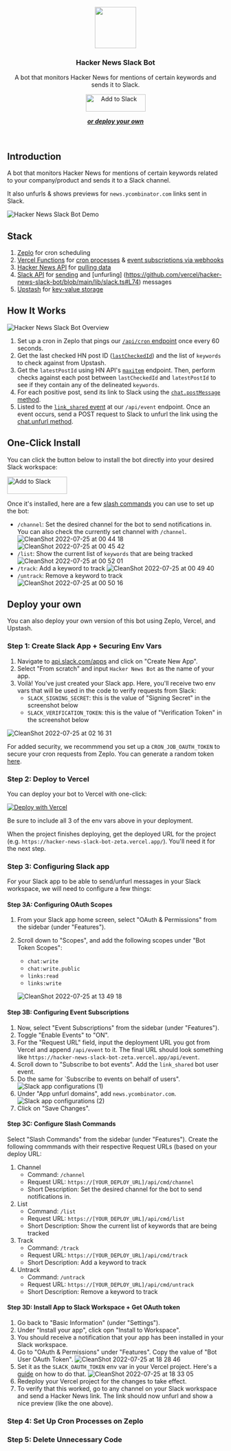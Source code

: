 <p align="center">
    <img src="https://assets.vercel.com/image/upload/v1588805858/repositories/vercel/logo.png" height="96">
    <h3 align="center">Hacker News Slack Bot</h3>
</p>

<p align="center">
  A bot that monitors Hacker News for mentions of certain keywords and sends it to Slack.
</p>

<div align="center">
  <a href="https://slack.com/oauth/v2/authorize?scope=chat:write,chat:write.public,links:read,links:write,commands&client_id=12364000946.3845028209600"><img alt="Add to Slack" height="40" width="139" src="https://platform.slack-edge.com/img/add_to_slack.png" srcSet="https://platform.slack-edge.com/img/add_to_slack.png 1x, https://platform.slack-edge.com/img/add_to_slack@2x.png 2x" /></a>
</div>

<p align="center">
  <a href="#deploy-your-own"><strong><i>or deploy your own</i></strong></a>
</p>
<br/>

## Introduction

A bot that monitors Hacker News for mentions of certain keywords related to your company/product and sends it to a Slack channel.

It also unfurls & shows previews for `news.ycombinator.com` links sent in Slack.

![Hacker News Slack Bot Demo](https://user-images.githubusercontent.com/28986134/180668999-5ce216d7-00ef-4e9d-93cb-d24c3e532034.png)

## Stack

1. [Zeplo](https://www.zeplo.io/) for cron scheduling
2. [Vercel Functions](https://vercel.com/docs/concepts/functions) for [cron processes](https://github.com/vercel/hacker-news-slack-bot/blob/main/pages/api/cron.ts) & [event subscriptions via webhooks](https://github.com/vercel/hacker-news-slack-bot/blob/main/pages/api/event.ts)
3. [Hacker News API](https://github.com/HackerNews/API) for [pulling data](https://github.com/vercel/hacker-news-slack-bot/blob/main/lib/hn.ts)
4. [Slack API](https://api.slack.com/docs) for [sending](https://github.com/vercel/hacker-news-slack-bot/blob/main/lib/slack.ts#L48) and [unfurling]
(https://github.com/vercel/hacker-news-slack-bot/blob/main/lib/slack.ts#L74) messages
5. [Upstash](https://upstash.com/) for [key-value storage](https://github.com/vercel/hacker-news-slack-bot/blob/main/lib/upstash.ts)

## How It Works

![Hacker News Slack Bot Overview](https://user-images.githubusercontent.com/28986134/180705583-a52c3578-5df3-4576-8362-6d6e0b287ef2.png)

1. Set up a cron in Zeplo that pings our [`/api/cron` endpoint](https://github.com/vercel/hacker-news-slack-bot/blob/main/pages/api/cron.ts) once every 60 seconds.
2. Get the last checked HN post ID ([`lastCheckedId`](https://github.com/vercel/hacker-news-slack-bot/blob/5c72371a8dca779f99b14d7b82fdb86e53fb49b6/lib/cron.ts#L10)) and the list of `keywords` to check against from Upstash.
3. Get the `latestPostId` using HN API's [`maxitem`](https://github.com/HackerNews/API#max-item-id) endpoint. Then, perform checks against each post between `lastCheckedId` and `latestPostId` to see if they contain any of the delineated `keywords`.
4. For each positive post, send its link to Slack using the [`chat.postMessage` method](https://api.slack.com/methods/chat.postMessage).
5. Listed to the [`link_shared` event](https://api.slack.com/events/link_shared) at our `/api/event` endpoint. Once an event occurs, send a POST request to Slack to unfurl the link using the [chat.unfurl method](https://api.slack.com/methods/chat.unfurl).

## One-Click Install

You can click the button below to install the bot directly into your desired Slack workspace:

<a href="https://slack.com/oauth/v2/authorize?scope=chat:write,chat:write.public,links:read,links:write,commands&client_id=12364000946.3845028209600"><img alt="Add to Slack" height="40" width="139" src="https://platform.slack-edge.com/img/add_to_slack.png" srcSet="https://platform.slack-edge.com/img/add_to_slack.png 1x, https://platform.slack-edge.com/img/add_to_slack@2x.png 2x" /></a>

Once it's installed, here are a few [slash commands](https://api.slack.com/interactivity/slash-commands) you can use to set up the bot:
- `/channel`: Set the desired channel for the bot to send notifications in. You can also check the currently set channel with `/channel`.
   ![CleanShot 2022-07-25 at 00 44 18](https://user-images.githubusercontent.com/28986134/180706428-6052778f-2fba-4e8f-9a78-5035388544cc.png)
   ![CleanShot 2022-07-25 at 00 45 42](https://user-images.githubusercontent.com/28986134/180706608-b8bcfc2d-f060-4912-bb84-4093302a804f.png)
- `/list`: Show the current list of `keywords` that are being tracked
   ![CleanShot 2022-07-25 at 00 52 01](https://user-images.githubusercontent.com/28986134/180707350-82d7b7b2-03a0-4c08-94a6-d57e6faa3ba0.png)
- `/track`: Add a keyword to track
   ![CleanShot 2022-07-25 at 00 49 40](https://user-images.githubusercontent.com/28986134/180707031-139de70e-43ac-434a-8ab4-bc26bbb2f1bf.png)
- `/untrack`: Remove a keyword to track
   ![CleanShot 2022-07-25 at 00 50 16](https://user-images.githubusercontent.com/28986134/180707134-98ddac64-e83c-4de1-8411-d0338e14f152.png)

## Deploy your own

You can also deploy your own version of this bot using Zeplo, Vercel, and Upstash.

### Step 1: Create Slack App + Securing Env Vars
1. Navigate to [api.slack.com/apps](https://api.slack.com/apps) and click on "Create New App".
2. Select "From scratch" and input `Hacker News Bot` as the name of your app.
3. Voilà! You've just created your Slack app. Here, you'll receive two env vars that will be used in the code to verify requests from Slack:
   - `SLACK_SIGNING_SECRET`: this is the value of "Signing Secret" in the screenshot below
   - `SLACK_VERIFICATION_TOKEN`: this is the value of "Verification Token" in the screenshot below

![CleanShot 2022-07-25 at 02 16 31](https://user-images.githubusercontent.com/28986134/180720201-816f985d-774b-41fe-8cf5-b87f730d77d2.png)

For added security, we recommmend you set up a `CRON_JOB_OAUTH_TOKEN` to secure your cron requests from Zeplo. You can generate a random token [here](https://generate-secret.vercel.app/).

### Step 2: Deploy to Vercel

You can deploy your bot to Vercel with one-click:

[![Deploy with Vercel](https://vercel.com/button)](https://vercel.com/new/clone?repository-url=https%3A%2F%2Fgithub.com%2Fvercel%2Fhacker-news-slack-bot&project-name=hacker-news-slack-bot&repository-name=hacker-news-slack-bot&env=CRON_JOB_OAUTH_TOKEN,SLACK_SIGNING_SECRET,SLACK_VERIFICATION_TOKEN&envDescription=Read%20more%20about%20the%20required%20env%20vars%20here%3A&envLink=https%3A%2F%2Fgithub.com%2Fvercel%2Fhacker-news-slack-bot%23deploy-your-own&demo-title=Hacker%20News%20Slack%20Bot&demo-description=A%20bot%20that%20monitors%20Hacker%20News%20for%20mentions%20of%20certain%20keywords%20and%20sends%20it%20to%20a%20Slack%20channel.&demo-url=https%3A%2F%2Fhn-bot.vercel.app%2F&demo-image=https%3A%2F%2Fhn-bot.vercel.app%2Fthumbnail.png&integration-ids=oac_V3R1GIpkoJorr6fqyiwdhl17)

Be sure to include all 3 of the env vars above in your deployment.

When the project finishes deploying, get the deployed URL for the project (e.g. `https://hacker-news-slack-bot-zeta.vercel.app/`). You'll need it for the next step.

### Step 3: Configuring Slack app

For your Slack app to be able to send/unfurl messages in your Slack workspace, we will need to configure a few things:

#### Step 3A: Configuring OAuth Scopes
1. From your Slack app home screen, select "OAuth & Permissions" from the sidebar (under "Features").
2. Scroll down to "Scopes", and add the following scopes under "Bot Token Scopes":
   - `chat:write`
   - `chat:write.public`
   - `links:read`
   - `links:write`
   
   ![CleanShot 2022-07-25 at 13 49 18](https://user-images.githubusercontent.com/28986134/180852042-653ed883-1cb6-45fd-bb6b-1969fb3ea705.png)

#### Step 3B: Configuring Event Subscriptions
1. Now, select "Event Subscriptions" from the sidebar (under "Features").
2. Toggle "Enable Events" to "ON".
3. For the "Request URL" field, input the deployment URL you got from Vercel and append `/api/event` to it. The final URL should look something like `https://hacker-news-slack-bot-zeta.vercel.app/api/event`.
4. Scroll down to "Subscribe to bot events". Add the `link_shared` bot user event. 
5. Do the same for `Subscribe to events on behalf of users".
   ![Slack app configurations (1)](https://user-images.githubusercontent.com/28986134/180888217-911be4f9-be58-4f1c-a0bf-db915bbcb006.png)
6. Under "App unfurl domains", add `news.ycombinator.com`. 
   ![Slack app configurations (2)](https://user-images.githubusercontent.com/28986134/180888572-5c682596-acab-447c-a150-8f69e922507b.png)
7. Click on "Save Changes".

#### Step 3C: Configure Slash Commands

Select "Slash Commands" from the sidebar (under "Features"). Create the following commmands with their respective Request URLs (based on your deploy URL:
1. Channel
    - Command: `/channel`
    - Request URL: `https://[YOUR_DEPLOY_URL]/api/cmd/channel`
    - Short Description: Set the desired channel for the bot to send notifications in.
2. List
    - Command: `/list`
    - Request URL: `https://[YOUR_DEPLOY_URL]/api/cmd/list`
    - Short Description: Show the current list of keywords that are being tracked
3. Track
    - Command: `/track`
    - Request URL: `https://[YOUR_DEPLOY_URL]/api/cmd/track`
    - Short Description: Add a keyword to track
4. Untrack
    - Command: `/untrack`
    - Request URL: `https://[YOUR_DEPLOY_URL]/api/cmd/untrack`
    - Short Description: Remove a keyword to track

#### Step 3D: Install App to Slack Workspace + Get OAuth token

1. Go back to "Basic Information" (under "Settings"). 
2. Under "Install your app", click opn "Install to Workspace".
3. You should receive a notification that your app has been installed in your Slack workspace.
4. Go to "OAuth & Permissions" under "Features". Copy the value of "Bot User OAuth Token".
   ![CleanShot 2022-07-25 at 18 28 46](https://user-images.githubusercontent.com/28986134/180891662-32c45dd7-18a1-4dd1-a729-e652bbdd42d6.png)
5. Set it as the `SLACK_OAUTH_TOKEN` env var in your Vercel project. Here's a [guide](https://vercel.com/docs/concepts/projects/environment-variables) on how to do that.
   ![CleanShot 2022-07-25 at 18 33 05](https://user-images.githubusercontent.com/28986134/180892017-510b87b6-5bc9-4262-ab10-32e5f7887ef9.png)
6. Redeploy your Vercel project for the changes to take effect.
7. To verify that this worked, go to any channel on your Slack workspace and send a Hacker News link. The link should now unfurl and show a nice preview (like the one above).

### Step 4: Set Up Cron Processes on Zeplo

### Step 5: Delete Unnecessary Code
